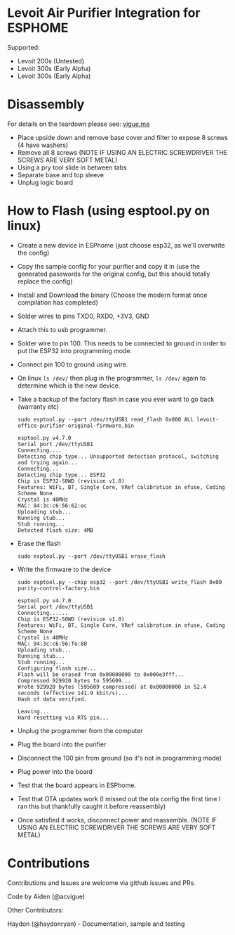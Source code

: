 # Levoit Air Purifier Integration for ESPHOME


Supported:
- Levoit 200s (Untested)
- Levoit 300s (Early Alpha)
- Levoit 300s (Early Alpha)



# Disassembly
For details on the teardown please see: [vigue.me](https://vigue.me/posts/levoit-air-purifier-esphome-conversion)
- Place upside down and remove base cover and filter to expose 8 screws (4 have washers)
- Remove all 8 screws (NOTE IF USING AN ELECTRIC SCREWDRIVER THE SCREWS ARE VERY SOFT METAL)
- Using a pry tool slide in between tabs
- Separate base and top sleeve
- Unplug logic board

# How to Flash (using esptool.py on linux)
- Create a new device in ESPhome (just choose esp32, as we'll overwrite the config)
- Copy the sample config for your purifier and copy it in (use the generated passwords for the original config, but this should totally replace the config)
- Install and Download the binary (Choose the modern format once compilation has completed)
- Solder wires to pins TXD0, RXD0, +3V3, GND
- Attach this to usb programmer.
- Solder wire to pin 100.  This needs to be connected to ground in order to put the ESP32 into programming mode.
- Connect pin 100 to ground using wire.
- On linux `ls /dev/` then plug in the programmer, `ls /dev/` again to determine which is the new device.
- Take a backup of the factory flash in case you ever want to go back (warranty etc)

  ```
  sudo esptool.py --port /dev/ttyUSB1 read_flash 0x000 ALL levoit-office-purifier-original-firmware.bin
  ```
  ```
  esptool.py v4.7.0
  Serial port /dev/ttyUSB1
  Connecting....
  Detecting chip type... Unsupported detection protocol, switching and trying again...
  Connecting...
  Detecting chip type... ESP32
  Chip is ESP32-S0WD (revision v1.0)
  Features: WiFi, BT, Single Core, VRef calibration in efuse, Coding Scheme None
  Crystal is 40MHz
  MAC: 94:3c:c6:56:62:ec
  Uploading stub...
  Running stub...
  Stub running...
  Detected flash size: 4MB
  ```
- Erase the flash
  ```
  sudo esptool.py --port /dev/ttyUSB1 erase_flash
  ```
- Write the firmware to the device
  ```
  sudo esptool.py --chip esp32 --port /dev/ttyUSB1 write_flash 0x00 purity-control-factory.bin
  ```
  ```
  esptool.py v4.7.0
  Serial port /dev/ttyUSB1
  Connecting......
  Chip is ESP32-S0WD (revision v1.0)
  Features: WiFi, BT, Single Core, VRef calibration in efuse, Coding Scheme None
  Crystal is 40MHz
  MAC: 94:3c:c6:56:fe:80
  Uploading stub...
  Running stub...
  Stub running...
  Configuring flash size...
  Flash will be erased from 0x00000000 to 0x000e3fff...
  Compressed 929920 bytes to 595609...
  Wrote 929920 bytes (595609 compressed) at 0x00000000 in 52.4 seconds (effective 141.9 kbit/s)...
  Hash of data verified.

  Leaving...
  Hard resetting via RTS pin...
  ```

- Unplug the programmer from the computer
- Plug the board into the purifier
- Disconnect the 100 pin from ground (so it's not in programming mode)
- Plug power into the board
- Test that the board appears in ESPhome.
- Test that OTA updates work (I missed out the ota config the first time I ran this but thankfully caught it before reassembly)
- Once satisfied it works, disconnect power and reassemble.
(NOTE IF USING AN ELECTRIC SCREWDRIVER THE SCREWS ARE VERY SOFT METAL)

# Contributions
Contributions and Issues are welcome via github issues and PRs.

Code by Aiden (@acvigue)

Other Contributors:

Haydon (@haydonryan) - Documentation, sample and testing
